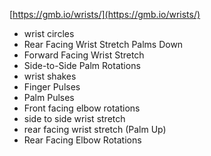 [https://gmb.io/wrists/](https://gmb.io/wrists/) 
- wrist circles
- Rear Facing Wrist Stretch Palms Down
- Forward Facing Wrist Stretch
- Side-to-Side Palm Rotations
- wrist shakes
- Finger Pulses
- Palm Pulses
- Front facing elbow rotations
- side to side wrist stretch
- rear facing wrist stretch (Palm Up)
- Rear Facing Elbow Rotations

